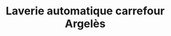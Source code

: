 ---
title: "Laverie automatique carrefour Argelès"
url: /argeles-gazost/laverie-automatique-carrefour-argeles/
shop: Wäscherei
---